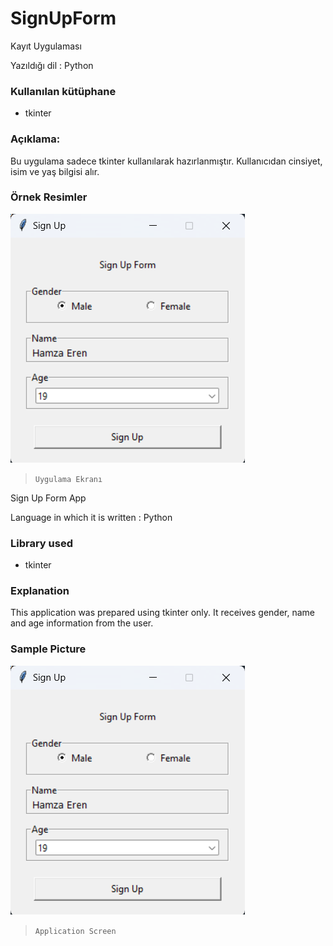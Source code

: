 # SignUpForm
Kayıt Uygulaması

Yazıldığı dil : Python

### Kullanılan kütüphane
* tkinter

### Açıklama:
Bu uygulama sadece tkinter kullanılarak hazırlanmıştır. Kullanıcıdan cinsiyet, isim ve yaş bilgisi alır.

### Örnek Resimler
![Uygulama Ekranı](https://github.com/Hamza-Eren/SignUpForm/blob/main/SignUpForm.png)
> `Uygulama Ekranı`


Sign Up Form App

Language in which it is written : Python

### Library used
* tkinter

### Explanation
This application was prepared using tkinter only. It receives gender, name and age information from the user.

### Sample Picture
![Application Screen](https://github.com/Hamza-Eren/SignUpForm/blob/main/SignUpForm.png)
> `Application Screen`

